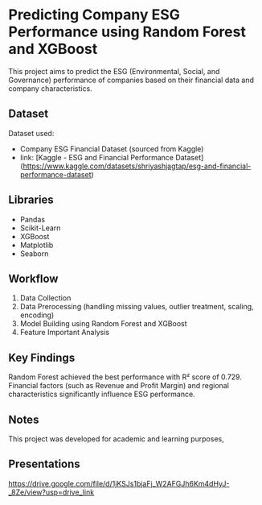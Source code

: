 # Predicting Company ESG Performance using Random Forest and XGBoost
This project aims to predict the ESG (Environmental, Social, and Governance) performance of companies based on their financial data and company characteristics.

## Dataset
Dataset used:
- Company ESG Financial Dataset (sourced from Kaggle)
- link: [Kaggle - ESG and Financial Performance Dataset] (https://www.kaggle.com/datasets/shriyashjagtap/esg-and-financial-performance-dataset)

## Libraries
- Pandas
- Scikit-Learn
- XGBoost
- Matplotlib
- Seaborn
  
## Workflow
1. Data Collection
2. Data Prerocessing (handling missing values, outlier treatment, scaling, encoding)
3. Model Building using Random Forest and XGBoost
4. Feature Important Analysis

## Key Findings
Random Forest achieved the best performance with R² score of 0.729.
Financial factors (such as Revenue and Profit Margin) and regional characteristics significantly influence ESG performance.

## Notes
This project was developed for academic and learning purposes,

## Presentations 
https://drive.google.com/file/d/1jKSJs1bjaFj_W2AFGJh6Km4dHyJ-_8Ze/view?usp=drive_link
